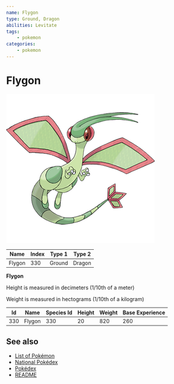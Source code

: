 ```yaml
---
name: Flygon
type: Ground, Dragon
abilities: Levitate
tags:
    - pokemon
categories:
    - pokemon
---
```


# Flygon


![Flygon](images/330.png)

| **Name** | **Index** | **Type 1** | **Type 2** |
|----|----|----|----|
| Flygon | 330 | Ground | Dragon  |

**Flygon** 


Height is measured in decimeters (1/10th of a meter)

Weight is measured in hectograms (1/10th of a kilogram)

| **Id** | **Name** | **Species Id** | **Height** | **Weight** | **Base Experience** |
|--------|----------|----------------|------------|------------|---------------------|
| 330 | Flygon | 330 | 20 | 820 | 260 |


## See also

- [List of Pokémon](../pokemon.md)
- [National Pokédex](../national_pokedex.md)
- [Pokédex](../pokedex.md)
- [README](../README.md)
